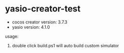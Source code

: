 # yasio-creator-test

- cocos creator version: 3.7.3
- yasio version: 4.1.0

usage: 

1. double click build.ps1 will auto build custom simulator
